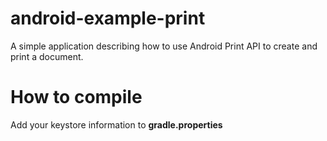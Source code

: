 # android-example-print
A simple application describing how to use Android Print API to create and print a document.

# How to compile
Add your keystore information to **gradle.properties**
